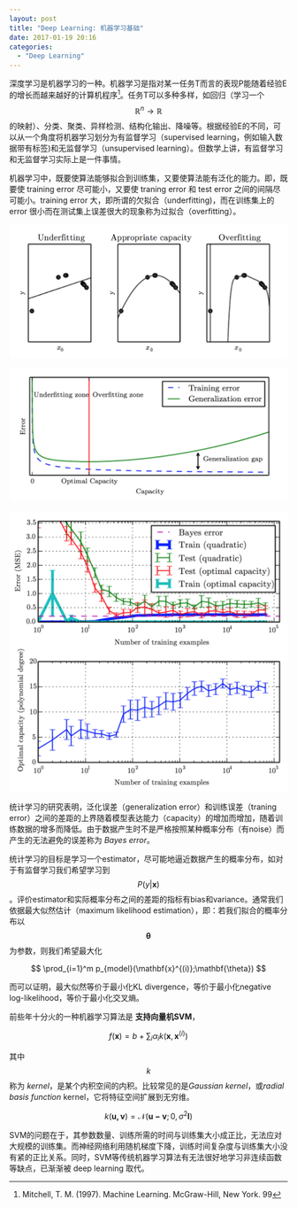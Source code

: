 ```yaml
---
layout: post
title: "Deep Learning: 机器学习基础"
date: 2017-01-19 20:16
categories:
  - "Deep Learning"
---
```


深度学习是机器学习的一种。机器学习是指对某一任务T而言的表现P能随着经验E的增长而越来越好的计算机程序[^1]。任务T可以多种多样，如回归（学习一个$$\mathbb{R}^n\rightarrow\mathbb{R}$$的映射）、分类、聚类、异样检测、结构化输出、降噪等。根据经验E的不同，可以从一个角度将机器学习划分为有监督学习（supervised learning，例如输入数据带有标签)和无监督学习（unsupervised learning）。但数学上讲，有监督学习和无监督学习实际上是一件事情。

机器学习中，既要使算法能够拟合到训练集，又要使算法能有泛化的能力。即，既要使 training error 尽可能小，又要使 traning error 和 test error 之间的间隔尽可能小。training error 大，即所谓的欠拟合（underfitting)，而在训练集上的 error 很小而在测试集上误差很大的现象称为过拟合（overfitting）。

![](/assets/img/2017/dl_ml_01.png)

![](/assets/img/2017/dl_ml_02.png)

![](/assets/img/2017/dl_ml_03.png)


统计学习的研究表明，泛化误差（generalization error）和训练误差（traning error）之间的差距的上界随着模型表达能力（capacity）的增加而增加，随着训练数据的增多而降低。由于数据产生时不是严格按照某种概率分布（有noise）而产生的无法避免的误差称为 *Bayes error*。

统计学习的目标是学习一个estimator，尽可能地逼近数据产生的概率分布，如对于有监督学习我们希望学习到$$P(y\vert\mathbf{x})$$。评价estimator和实际概率分布之间的差距的指标有bias和variance。通常我们依据最大似然估计（maximum likelihood estimation），即：若我们拟合的概率分布以$$\mathbf{\theta}$$为参数，则我们希望最大化

$$
\prod_{i=1}^m p_{model}(\mathbf{x}^{(i)};\mathbf{\theta})
$$

而可以证明，最大似然等价于最小化KL divergence，等价于最小化negative log-likelihood，等价于最小化交叉熵。

前些年十分火的一种机器学习算法是 **支持向量机SVM**，

$$
f(\mathbf{x}) = b + \sum_{i}\alpha_i k(\mathbf{x},\mathbf{x}^{(i)})
$$

其中$$k$$称为 *kernel*，是某个内积空间的内积。比较常见的是*Gaussian kernel*，或*radial basis function* kernel，它将特征空间扩展到无穷维。

$$
k(\mathbf{u,v}) = \mathcal{N}(\mathbf{u-v};0,\sigma^2\mathbf{I})
$$

SVM的问题在于，其参数数量、训练所需的时间与训练集大小成正比，无法应对大规模的训练集。而神经网络利用随机梯度下降，训练时间复杂度与训练集大小没有紧的正比关系。同时，SVM等传统机器学习算法有无法很好地学习非连续函数等缺点，已渐渐被 deep learning 取代。


[^1]: Mitchell, T. M. (1997). Machine Learning. McGraw-Hill, New York. 99
